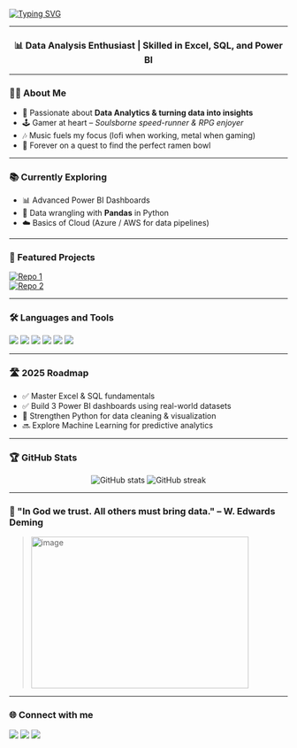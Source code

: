 <!-- Typing SVG -->
[![Typing SVG](https://readme-typing-svg.herokuapp.com?size=24&color=F7CA18&center=true&vCenter=true&lines=Hi+%F0%9F%91%8B,+I'm+Fishcake!;Data+Analysis+Enthusiast;SQL+%7C+Excel+%7C+Power+BI+%7C+Python)](https://git.io/typing-svg)

---

<h3 align="center">📊 Data Analysis Enthusiast | Skilled in Excel, SQL, and Power BI</h3>

---

### 👨‍🎓 About Me
- 🎯 Passionate about **Data Analytics & turning data into insights**  
- 🕹️ Gamer at heart – *Soulsborne speed-runner & RPG enjoyer*  
- 🎶 Music fuels my focus (lofi when working, metal when gaming)  
- 🍜 Forever on a quest to find the perfect ramen bowl  

---

### 📚 Currently Exploring
- 📊 Advanced Power BI Dashboards  
- 🐍 Data wrangling with **Pandas** in Python  
- ☁️ Basics of Cloud (Azure / AWS for data pipelines)  

---

### 🚀 Featured Projects
[![Repo 1](https://github-readme-stats.vercel.app/api/pin/?username=FishCake9918&repo=Airline-Data-Analytics-DW&theme=radical)](https://github.com/FishCake9918/Airline-Data-Analytics-DW)  
[![Repo 2](https://github-readme-stats.vercel.app/api/pin/?username=FishCake9918&repo=another-repo&theme=radical)](https://github.com/FishCake9918/another-repo)  


---

### 🛠️ Languages and Tools
<p align="left">
  <img src="https://img.shields.io/badge/Python-3776AB?style=for-the-badge&logo=python&logoColor=white"/>
  <img src="https://img.shields.io/badge/SQL-336791?style=for-the-badge&logo=postgresql&logoColor=white"/>
  <img src="https://img.shields.io/badge/Excel-217346?style=for-the-badge&logo=microsoft-excel&logoColor=white"/>
  <img src="https://img.shields.io/badge/PowerBI-F2C811?style=for-the-badge&logo=powerbi&logoColor=black"/>
  <img src="https://img.shields.io/badge/Photoshop-31A8FF?style=for-the-badge&logo=adobephotoshop&logoColor=white"/>
  <img src="https://img.shields.io/badge/Illustrator-FF9A00?style=for-the-badge&logo=adobeillustrator&logoColor=white"/>
</p>

---

### 🛣️ 2025 Roadmap
- ✅ Master Excel & SQL fundamentals  
- ✅ Build 3 Power BI dashboards using real-world datasets  
- 🔄 Strengthen Python for data cleaning & visualization  
- 🔜 Explore Machine Learning for predictive analytics  

---

### 🏆 GitHub Stats
<p align="center">
  <img src="https://github-readme-stats.vercel.app/api?username=FishCake9918&show_icons=true&theme=radical" alt="GitHub stats" />
  <img src="https://github-readme-streak-stats.herokuapp.com/?user=FishCake9918&theme=radical" alt="GitHub streak" />
</p>

---

### 🎲 "In God we trust. All others must bring data." –  W. Edwards Deming
> <img width="393" height="274" alt="image" src="https://github.com/user-attachments/assets/858a1ec1-a613-4ece-9ebe-8534b2059726" />

---

### 🌐 Connect with me
<p align="left">
  <a href="mailto:khanhhoang9918@gmail.com"><img src="https://img.shields.io/badge/Gmail-D14836?style=for-the-badge&logo=gmail&logoColor=white"/></a>
  <a href="https://github.com/FishCake9918"><img src="https://img.shields.io/badge/GitHub-100000?style=for-the-badge&logo=github&logoColor=white"/></a>
  <a href="https://linkedin.com/in/yourprofile"><img src="https://img.shields.io/badge/LinkedIn-0077B5?style=for-the-badge&logo=linkedin&logoColor=white"/></a>
</p>
